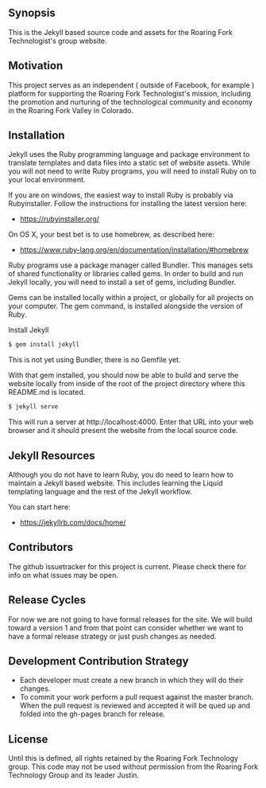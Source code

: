 ## Synopsis

This is the Jekyll based source code and assets for the Roaring Fork Technologist's group website.

## Motivation

This project serves as an independent ( outside of Facebook, for example ) platform for supporting the Roaring Fork Technologist's mission, including the promotion and nurturing of the technological community and economy in the Roaring Fork Valley in Colorado.

## Installation

Jekyll uses the Ruby programming language and package environment to translate templates and data files into a static set of website assets. While you will not need to write Ruby programs, you will need to install Ruby on to your local environment.

If you are on windows, the easiest way to install Ruby is probably via Rubyinstaller. Follow the instructions for installing the latest version here:

* https://rubyinstaller.org/

On OS X, your best bet is to use homebrew, as described here:

* https://www.ruby-lang.org/en/documentation/installation/#homebrew

Ruby programs use a package manager called Bundler. This manages sets of shared functionality or libraries called gems. In order to build and run Jekyll locally, you will need to install a set of gems, including Bundler.

Gems can be installed locally within a project, or globally for all projects on your computer. The gem command, is installed alongside the version of Ruby.

Install Jekyll

```bash
$ gem install jekyll
```

This is not yet using Bundler, there is no Gemfile yet.

With that gem installed, you should now be able to build and serve the website locally from inside of the root of the project directory where this README.md is located.

```bash
$ jekyll serve
```

This will run a server at http://localhost:4000. Enter that URL into your web browser and it should present the website from the local source code.

## Jekyll Resources

Although you do not have to learn Ruby, you do need to learn how to maintain a Jekyll based website. This includes learning the Liquid templating language and the rest of the Jekyll workflow.

You can start here:

* https://jekyllrb.com/docs/home/


## Contributors

The github issuetracker for this project is current. Please check there for info on what issues may be open.

## Release Cycles
For now we are not going to have formal releases for the site. We will build toward a version 1 and from that point can consider whether we want to have a formal release strategy or just push changes as needed.

## Development Contribution Strategy
* Each developer must create a new branch in which they will do their changes. 
* To commit your work perform a pull request against the master branch.
When the pull request is reviewed and accepted it will be qued up and folded into the gh-pages branch for release. 

## License

Until this is defined, all rights retained by the Roaring Fork Technology group. This code may not be used without permission from the Roaring Fork Technology Group and its leader Justin.
